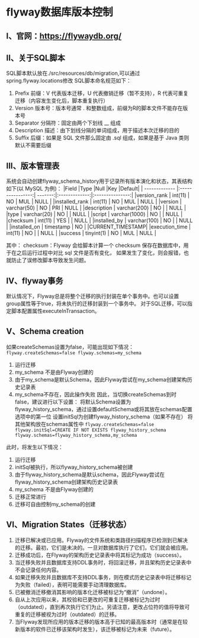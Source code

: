 # flyway数据库版本控制

## I、官网：https://flywaydb.org/

## II、关于SQL脚本
SQL脚本默认放在./src/resources/db/migration,可以通过spring.flyway.locations修改
SQL脚本命名规范如下：
1. Prefix 前缀：V 代表版本迁移，U 代表撤销迁移（暂不支持），R 代表可重复迁移（内容发生变化后，脚本重复执行）
2. Version 版本号：版本号通常 . 和整数组成，前缀为R的脚本文件不能存在版本号
3. Separator 分隔符：固定由两个下划线 __ 组成
4. Description 描述：由下划线分隔的单词组成，用于描述本次迁移的目的
5. Suffix 后缀：如果是 SQL 文件那么固定由 .sql 组成，如果是基于 Java 类则默认不需要后缀

## III、版本管理表
系统会自动创建flyway_schema_history用于记录所有版本演化和状态，其表结构如下(以 MySQL 为例)：
|Field	             |Type	     |Null     |Key	           |Default|
| ------------- |:----------------:| -------:|:-------------:|:---------------:|
|version_rank   |   int(11)	     |   NO    |	   MUL	 |     NULL        |
|installed_rank |	int(11)	     |   NO    |	   MUL	 |     NULL        |
|version	      |   varchar(50)    |   NO    |	   PRI	 |     NULL        |
|description    |   varchar(200)   |   NO    |		 |     NULL        |
|type	      |   varchar(20)    |   NO    |		 |     NULL        |
|script	      |   varchar(1000)  |   NO    |		 |     NULL        |
|checksum	      |   int(11)        |   YES   |		 |     NULL        |
|installed_by   |   varchar(100)   |   NO    |		 |     NULL        |
|installed_on   |   timestamp	     |   NO    |		 |CURRENT_TIMESTAMP|
|execution_time |   int(11)	     |   NO    |		 |     NULL        |
|success	      |   tinyint(1)     |   NO    |	   MUL	 |     NULL        |

其中：
checksum：Flyway 会给脚本计算一个 checksum 保存在数据库中，用于在之后运行过程中对比 sql 文件是否有变化，
          如果发生了变化，则会报错，也就防止了误修改脚本导致发生问题。

## IV、flyway事务
默认情况下，Flyway总是将整个迁移的执行封装在单个事务中。也可以设置group属性等于true，将未执行的迁移封装到一个事务中。
对于SQL迁移，可以指定脚本配置属性executeInTransaction。

## V、Schema creation

如果createSchemas设置为false，可能出现如下情况：
`flyway.createSchemas=false
flyway.schemas=my_schema`
1. 运行迁移
2. my_schema 不是由Flyway创建的
3. 由于my_schema是默认Schema，因此Flyway尝试在my_schema创建架构历史记录表
4. my_schema不存在，因此操作失败
因此，当切换createSchemas到时false，建议进行以下设置：
将默认Schema设置为 flyway_history_schema，通过设置defaultSchema或将其放在schemas配置选项中的第一位
设置initSql为创建flyway_history_schema（如果不存在）
将其他架构放在schemas属性中
`flyway.createSchemas=false
flyway.initSql=CREATE IF NOT EXISTS flyway_history_schema
flyway.schemas=flyway_history_schema,my_schema`

此时，将发生以下情况：
1. 运行迁移
2. initSql被执行，所以flyway_history_schema被创建
3. 由于flyway_history_schema是默认schema，因此Flyway尝试在flyway_history_schema创建架构历史记录表
4. my_schema 不是由Flyway创建的
5. 迁移正常进行
6. 迁移可自由控制my_schema的创建

## VI、Migration States（迁移状态）

1. 迁移已解决或已应用。Flyway的文件系统和类路径扫描程序已检测到已解决的迁移。最初，它们是未决的。一旦对数据库执行了它们，它们就会被应用。
2. 迁移成功后，在Flyway的架构历史记录表中将其标记为成功（success）。
3. 当迁移失败并且数据库支持DDL事务时，将回滚迁移，并且架构历史记录表中不会记录任何内容。
4. 如果迁移失败并且数据库不支持DDL事务，则在模式历史记录表中将迁移标记为失败（failed），表明可能需要手动清理数据库。
5. 已被撤消迁移撤消其影响的版本化迁移被标记为“撤消”（undone）。
6. 自从上次应用以来，其校验和已更改的可重复迁移被标记为过时（outdated），直到再次执行它们为止。另请注意，更改占位符的值将导致可重复的迁移被视为过时（outdated）的迁移。
7. 当Flyway发现所应用的版本迁移的版本高于已知的最高版本时（通常是在较新版本的软件已迁移该架构时发生），该迁移被标记为未来（future）。



